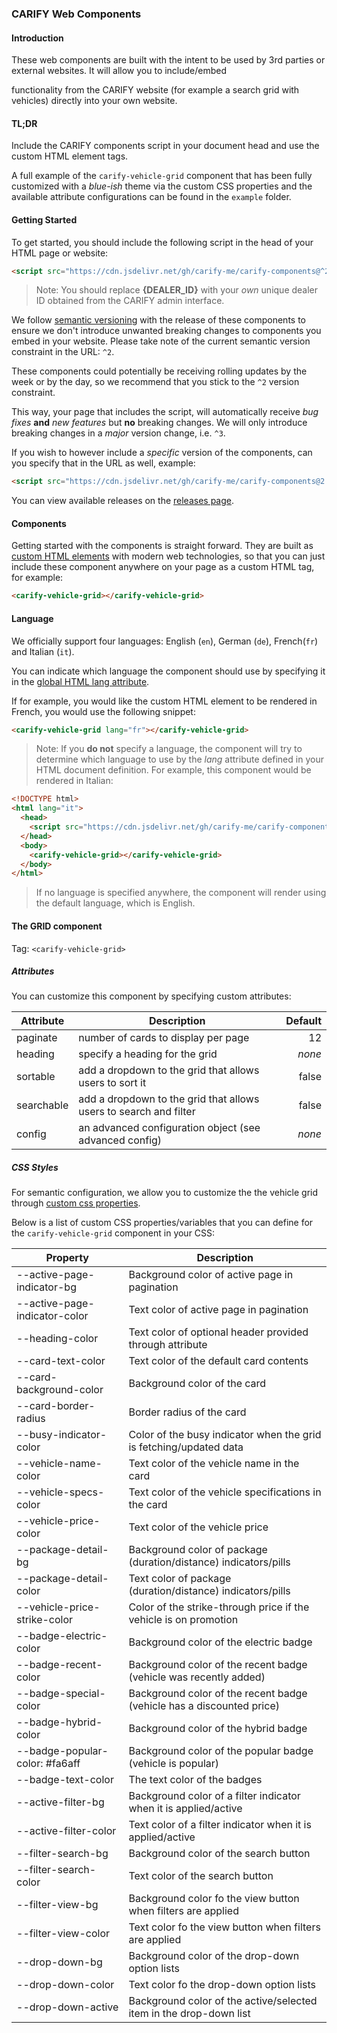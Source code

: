 ### CARIFY Web Components

#### Introduction

These web components are built with the intent to be used by 3rd parties or external websites. It will allow you to include/embed

functionality from the CARIFY website (for example a search grid with vehicles) directly into your own website.

#### TL;DR

Include the CARIFY components script in your document head and use the custom
HTML element tags.

A full example of the `carify-vehicle-grid` component that has been fully customized with a _blue-ish_ theme via the custom CSS properties and the available attribute configurations can be found in the `example` folder.

#### Getting Started

To get started, you should include the following script in the head of your HTML page or website:

```html
<script src="https://cdn.jsdelivr.net/gh/carify-me/carify-components@^2/dist/carify.min.js?dealer={DEALER_ID}"></script>
```

> Note: You should replace **{DEALER_ID}** with your _own_ unique dealer ID obtained from the CARIFY admin interface.

We follow [semantic versioning](https://semver.org) with the release of these components to ensure we don't introduce unwanted breaking changes to components you embed in your website. Please take note of the current semantic version constraint in the URL: `^2`.

These components could potentially be receiving rolling updates by the week or by the day, so we recommend that you stick to the `^2` version constraint.

This way, your page that includes the script, will automatically receive _bug fixes_ **and** _new features_ but **no** breaking changes. We will only introduce breaking changes in a _major_ version change, i.e. `^3`.

If you wish to however include a _specific_ version of the components, can you specify that in the URL as well, example:

```html
<script src="https://cdn.jsdelivr.net/gh/carify-me/carify-components@2.2.0/dist/carify.min.js"></script>
```

You can view available releases on the [releases page](https://github.com/carify-me/carify-components/releases).

#### Components

Getting started with the components is straight forward. They are built as [custom HTML elements](https://developer.mozilla.org/en-US/docs/Web/Web_Components/Using_custom_elements) with modern web technologies, so that you can just include these component anywhere on your page as a custom HTML tag, for example:

```html
<carify-vehicle-grid></carify-vehicle-grid>
```

#### Language

We officially support four languages: English (`en`), German (`de`), French(`fr`) and Italian (`it`).

You can indicate which language the component should use by specifying it in the [global HTML lang attribute](https://www.w3schools.com/tags/att_global_lang.asp).

If for example, you would like the custom HTML element to be rendered in French, you would use the following snippet:

```html
<carify-vehicle-grid lang="fr"></carify-vehicle-grid>
```

> Note: If you **do not** specify a language, the component will try to determine which language to use by the _lang_ attribute defined in your HTML document definition. For example, this component would be rendered in Italian:

```html
<!DOCTYPE html>
<html lang="it">
  <head>
    <script src="https://cdn.jsdelivr.net/gh/carify-me/carify-components@^2/dist/carify.min.js"></script>
  </head>
  <body>
    <carify-vehicle-grid></carify-vehicle-grid>
  </body>
</html>
```

> If no language is specified anywhere, the component will render using the default language, which is English.

#### The GRID component

Tag: `<carify-vehicle-grid>`

##### Attributes

You can customize this component by specifying custom attributes:

| Attribute  | Description                                                       | Default |
| ---------- | ----------------------------------------------------------------- | ------: |
| paginate   | number of cards to display per page                               |      12 |
| heading    | specify a heading for the grid                                    |  _none_ |
| sortable   | add a dropdown to the grid that allows users to sort it           |   false |
| searchable | add a dropdown to the grid that allows users to search and filter |   false |
| config     | an advanced configuration object (see advanced config)            |  _none_ |

##### CSS Styles

For semantic configuration, we allow you to customize the the vehicle grid through [custom css properties](https://developer.mozilla.org/en-US/docs/Web/CSS/Using_CSS_custom_properties).

Below is a list of custom CSS properties/variables that you can define for the `carify-vehicle-grid` component in your CSS:

| Property                       | Description                                                           |
| ------------------------------ | --------------------------------------------------------------------- |
| --active-page-indicator-bg     | Background color of active page in pagination                         |
| --active-page-indicator-color  | Text color of active page in pagination                               |
| --heading-color                | Text color of optional header provided through attribute              |
| --card-text-color              | Text color of the default card contents                               |
| --card-background-color        | Background color of the card                                          |
| --card-border-radius           | Border radius of the card                                             |
| --busy-indicator-color         | Color of the busy indicator when the grid is fetching/updated data    |
| --vehicle-name-color           | Text color of the vehicle name in the card                            |
| --vehicle-specs-color          | Text color of the vehicle specifications in the card                  |
| --vehicle-price-color          | Text color of the vehicle price                                       |
| --package-detail-bg            | Background color of package (duration/distance) indicators/pills      |
| --package-detail-color         | Text color of package (duration/distance) indicators/pills            |
| --vehicle-price-strike-color   | Color of the strike-through price if the vehicle is on promotion      |
| --badge-electric-color         | Background color of the electric badge                                |
| --badge-recent-color           | Background color of the recent badge (vehicle was recently added)     |
| --badge-special-color          | Background color of the recent badge (vehicle has a discounted price) |
| --badge-hybrid-color           | Background color of the hybrid badge                                  |
| --badge-popular-color: #fa6aff | Background color of the popular badge (vehicle is popular)            |
| --badge-text-color             | The text color of the badges                                          |
| --active-filter-bg             | Background color of a filter indicator when it is applied/active      |
| --active-filter-color          | Text color of a filter indicator when it is applied/active            |
| --filter-search-bg             | Background color of the search button                                 |
| --filter-search-color          | Text color of the search button                                       |
| --filter-view-bg               | Background color fo the view button when filters are applied          |
| --filter-view-color            | Text color fo the view button when filters are applied                |
| --drop-down-bg                 | Background color of the drop-down option lists                        |
| --drop-down-color              | Text color fo the drop-down option lists                              |
| --drop-down-active             | Background color of the active/selected item in the drop-down list    |
